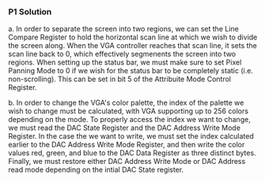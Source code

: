 ### P1 Solution

a. In order to separate the screen into two regions, we can set the Line Compare Register to hold the horizontal scan line at which we wish to divide the screen along. When the VGA controller reaches that scan line, it sets the scan line back to 0, which effectively segmenents the screen into two regions. When setting up the status bar, we must make sure to set Pixel Panning Mode to 0 if we wish for the status bar to be completely static (i.e. non-scrolling). This can be set in bit 5 of the Attribuite Mode Control Register.

b. In order to change the VGA's color palette, the index of the palette we wish to change must be calculated, with VGA supporting up to 256 colors depending on the mode. To properly access the index we want to change, we must read the DAC State Register and the DAC Address Write Mode Register. In the case the we want to write, we must set the index calculated earlier to the DAC Address Write Mode Register, and then write the color values red, green, and blue to the DAC Data Register as three distinct bytes. Finally, we must restore either DAC Address Write Mode or DAC Address read mode depending on the intial DAC State register.
